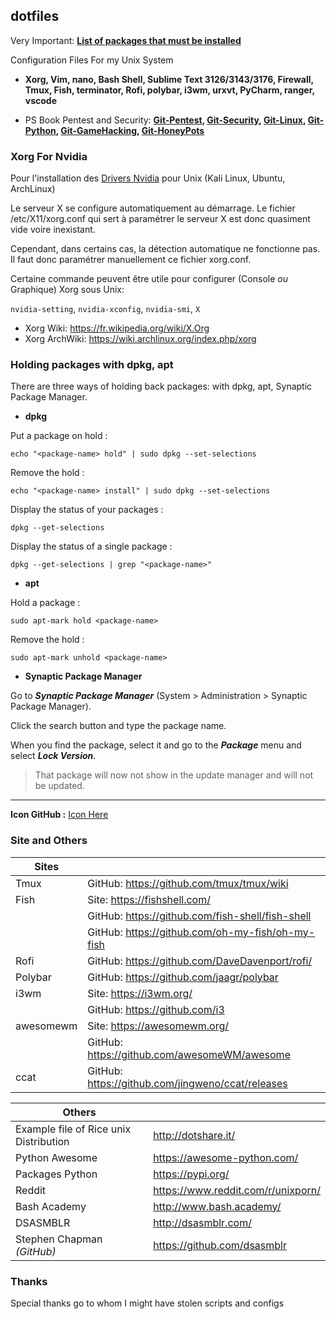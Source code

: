 ## dotfiles

Very Important: **[List of packages that must be installed](https://github.com/PhineasPhreak/dotfiles/tree/master/packages)**

Configuration Files For my Unix System
* **Xorg, Vim, nano, Bash Shell, Sublime Text 3126/3143/3176, Firewall, Tmux, Fish, terminator, Rofi, polybar, i3wm, urxvt, PyCharm, ranger, vscode**

* PS Book Pentest and Security: **[Git-Pentest](https://github.com/enaqx/awesome-pentest), [Git-Security](https://github.com/sbilly/awesome-security), [Git-Linux](https://github.com/aleksandar-todorovic/awesome-linux), [Git-Python](https://github.com/vinta/awesome-python), [Git-GameHacking](https://github.com/dsasmblr/game-hacking), [Git-HoneyPots](https://github.com/paralax/awesome-honeypots)**

### Xorg For Nvidia
Pour l'installation des [Drivers Nvidia](https://github.com/PhineasPhreak/dotfiles/blob/master/configs/etc/X11/README.md) pour Unix (Kali Linux, Ubuntu, ArchLinux)

Le serveur X se configure automatiquement au démarrage.
Le fichier /etc/X11/xorg.conf qui sert à paramétrer le serveur X est donc quasiment vide voire inexistant.

Cependant, dans certains cas, la détection automatique ne fonctionne pas.
Il faut donc paramétrer manuellement ce fichier xorg.conf.

Certaine commande peuvent être utile pour configurer (Console *ou* Graphique) Xorg sous Unix:

`nvidia-setting`, `nvidia-xconfig`, `nvidia-smi`, `X`

* Xorg Wiki: https://fr.wikipedia.org/wiki/X.Org
* Xorg ArchWiki: https://wiki.archlinux.org/index.php/xorg

### Holding packages with dpkg, apt

There are three ways of holding back packages: with dpkg, apt, Synaptic Package Manager.

* **dpkg**

Put a package on hold :

`echo "<package-name> hold" | sudo dpkg --set-selections`

Remove the hold :

`echo "<package-name> install" | sudo dpkg --set-selections`

Display the status of your packages :

`dpkg --get-selections`

Display the status of a single package :

`dpkg --get-selections | grep "<package-name>"`

* **apt**

Hold a package :

`sudo apt-mark hold <package-name>`

Remove the hold :

`sudo apt-mark unhold <package-name>`

* **Synaptic Package Manager**

Go to ***Synaptic Package Manager*** (System > Administration > Synaptic Package Manager).

Click the search button and type the package name.

When you find the package, select it and go to the ***Package*** menu and select ***Lock Version***.

>That package will now not show in the update manager and will not be updated.

***

**Icon GitHub :** [Icon Here](https://octicons.github.com/)

### Site and Others

| **Sites** |                                                   |
| --------- | ------------------------------------------------- |
| Tmux      | GitHub: https://github.com/tmux/tmux/wiki         |
| Fish      | Site: https://fishshell.com/                      |
|           | GitHub: https://github.com/fish-shell/fish-shell  |
|           | GitHub: https://github.com/oh-my-fish/oh-my-fish  |
| Rofi      | GitHub: https://github.com/DaveDavenport/rofi/    |
| Polybar   | GitHub: https://github.com/jaagr/polybar          |
| i3wm      | Site: https://i3wm.org/                           |
|           | GitHub: https://github.com/i3                     |
| awesomewm | Site: https://awesomewm.org/                      |
|           | GitHub: https://github.com/awesomeWM/awesome      |
| ccat      | GitHub: https://github.com/jingweno/ccat/releases |

| **Others**                             |                                    |
| -------------------------------------- | ---------------------------------- |
| Example file of Rice unix Distribution | http://dotshare.it/                |
| Python Awesome                         | https://awesome-python.com/        |
| Packages Python                        | https://pypi.org/                  |
| Reddit                                 | https://www.reddit.com/r/unixporn/ |
| Bash Academy                           | http://www.bash.academy/           |
| DSASMBLR                               | http://dsasmblr.com/               |
| Stephen Chapman *(GitHub)*             | https://github.com/dsasmblr        |

### Thanks
Special thanks go to whom I might have stolen scripts and configs
